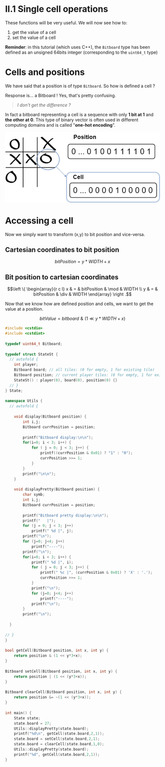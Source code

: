 # II.1 Single cell operations

These functions will be very useful. We will now see how to:
1. get the value of a cell
2. set the value of a cell

**Reminder**: in this tutorial (which uses C++), the `Bitboard` type has been defined as an unsigned 64bits integer (corresponding to the `uint64_t` type)

# Cells and positions

We have said that a position is of type `Bitboard`. So how is defined a cell ?

Response is... a Bitboard ! Yes, that's pretty confusing.

> _I don't get the difference ?_

In fact a bitboard representing a cell is a sequence with only **1 bit at 1** and **the other at 0**. This type of binary vector is often used in different computing domains and is called "**one-hot encoding**".

![Cell](img/cell.png)

# Accessing a cell

Now we simply want to transform (x,y) to bit position and vice-versa.

## Cartesian coordinates to bit position

```math
bitPosition = y * WIDTH + x
```

## Bit position to cartesian coordinates

```math
\left \{
\begin{array}{r c l}
  x  & = & bitPosition & \mod & WIDTH \\
  y  & = & bitPosition & \div & WIDTH
\end{array}
\right .
```

Now that we know how are defined position and cells, we want to get the value at a position.

```math
bitValue = bitboard \mathrel{\&} (1 \ll y * WIDTH + x)
```

```C++ runnable
#include <cstdio>
#include <cstdint>

typedef uint64_t Bitboard;

typedef struct StateSt {
  // autofold {
    int player;
    Bitboard board; // all tiles: (0 for empty, 1 for existing tile)
    Bitboard position; // current player tiles: (0 for empty, 1 for existing tile)
    StateSt() : player(0), board(0), position(0) {}
  // }
} State;

namespace Utils {
  // autofold {

    void display(Bitboard position) {
        int i,j;
        Bitboard currPosition = position;

        printf("Bitboard display:\n\n");
        for(i=0; i < 3; i++) {
            for ( j = 0; j < 3; j++) {
                printf((currPosition & 0x01) ? "1" : "0");
                currPosition >>= 1;
            }
        }
        printf("\n\n");
    }

    void displayPretty(Bitboard position) {
        char symb;
        int i,j;
        Bitboard currPosition = position;

        printf("Bitboard pretty display:\n\n");
        printf("   |");
        for (j = 0; j < 3; j++)
            printf(" %d |", j);
        printf("\n");
        for (j=0; j<4; j++)
            printf("----");
        printf("\n");
        for(i=0; i < 3; i++) {
            printf(" %d |", i);
            for ( j = 0; j < 3; j++) {
                printf(" %c |", (currPosition & 0x01) ? 'X' : '.');
                currPosition >>= 1;
            }
            printf("\n");
            for (j=0; j<4; j++)
                printf("----");
            printf("\n");
        }
        printf("\n");

  }

// }
}

bool getCell(Bitboard position, int x, int y) {
    return position & (1 << y*3+x);
}

Bitboard setCell(Bitboard position, int x, int y) {
    return position | (1 << (y*3+x));
}

Bitboard clearCell(Bitboard position, int x, int y) {
    return position &= ~(1 << (y*3+x));
}

int main() {
    State state;
    state.board = 27;
    Utils::displayPretty(state.board);
    printf("%d\n", getCell(state.board,2,1));
    state.board = setCell(state.board,2,1);
    state.board = clearCell(state.board,1,0);
    Utils::displayPretty(state.board);
    printf("%d", getCell(state.board,2,1));
}
```
